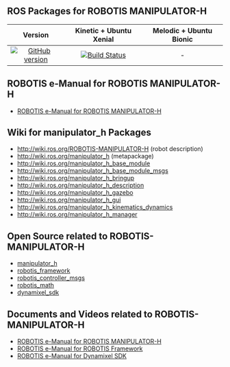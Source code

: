 ## ROS Packages for ROBOTIS MANIPULATOR-H 

|Version|Kinetic + Ubuntu Xenial|Melodic + Ubuntu Bionic|
|:---:|:---:|:---:|
|[![GitHub version](https://badge.fury.io/gh/ROBOTIS-GIT%2FROBOTIS-MANIPULATOR-H.svg)](https://badge.fury.io/gh/ROBOTIS-GIT%2FROBOTIS-MANIPULATOR-H)|[![Build Status](https://travis-ci.org/ROBOTIS-GIT/ROBOTIS-MANIPULATOR-H.svg?branch=master)](https://travis-ci.org/ROBOTIS-GIT/ROBOTIS-MANIPULATOR-H)|-|

## ROBOTIS e-Manual for ROBOTIS MANIPULATOR-H
- [ROBOTIS e-Manual for ROBOTIS MANIPULATOR-H](http://emanual.robotis.com/docs/en/platform/manipulator_h/introduction/)

## Wiki for manipulator_h Packages
- http://wiki.ros.org/ROBOTIS-MANIPULATOR-H (robot description)
- http://wiki.ros.org/manipulator_h (metapackage)
- http://wiki.ros.org/manipulator_h_base_module
- http://wiki.ros.org/manipulator_h_base_module_msgs
- http://wiki.ros.org/manipulator_h_bringup
- http://wiki.ros.org/manipulator_h_description
- http://wiki.ros.org/manipulator_h_gazebo
- http://wiki.ros.org/manipulator_h_gui
- http://wiki.ros.org/manipulator_h_kinematics_dynamics
- http://wiki.ros.org/manipulator_h_manager

## Open Source related to ROBOTIS-MANIPULATOR-H
- [manipulator_h](https://github.com/ROBOTIS-GIT/ROBOTIS-MANIPULATOR-H)
- [robotis_framework](https://github.com/ROBOTIS-GIT/ROBOTIS-Framework)
- [robotis_controller_msgs](https://github.com/ROBOTIS-GIT/ROBOTIS-Framework-msgs)
- [robotis_math](https://github.com/ROBOTIS-GIT/ROBOTIS-Math)
- [dynamixel_sdk](https://github.com/ROBOTIS-GIT/DynamixelSDK)

## Documents and Videos related to ROBOTIS-MANIPULATOR-H
- [ROBOTIS e-Manual for ROBOTIS MANIPULATOR-H](http://emanual.robotis.com/docs/en/platform/manipulator_h/introduction/)
- [ROBOTIS e-Manual for ROBOTIS Framework](http://emanual.robotis.com/docs/en/software/robotis_framework_packages/)
- [ROBOTIS e-Manual for Dynamixel SDK](http://emanual.robotis.com/docs/en/software/dynamixel/dynamixel_sdk/overview/)
